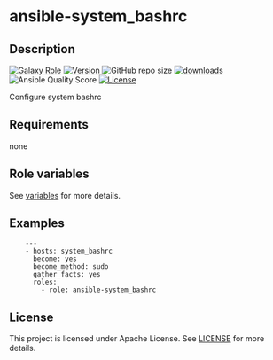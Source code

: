 # ansible-system_bashrc

## Description

[![Galaxy Role](https://img.shields.io/badge/galaxy-system_bashrc-purple?style=flat)](https://galaxy.ansible.com/lotusnoir/system_bashrc)
[![Version](https://img.shields.io/github/release/lotusnoir/ansible-system_bashrc.svg)](https://github.com/lotusnoir/ansible-system_bashrc/releases/latest)
![GitHub repo size](https://img.shields.io/github/repo-size/lotusnoir/ansible-system_bashrc?color=orange&style=flat)
[![downloads](https://img.shields.io/ansible/role/d/56927)](https://galaxy.ansible.com/lotusnoir/system_bashrc)
![Ansible Quality Score](https://img.shields.io/ansible/quality/56927)
[![License](https://img.shields.io/badge/license-Apache--2.0-brightgreen?style=flat)](https://opensource.org/licenses/Apache-2.0)

Configure system bashrc

## Requirements

none

## Role variables

See [variables](/defaults/main.yml) for more details.

## Examples

        ---
        - hosts: system_bashrc
          become: yes
          become_method: sudo
          gather_facts: yes
          roles:
            - role: ansible-system_bashrc


## License

This project is licensed under Apache License. See [LICENSE](/LICENSE) for more details.


